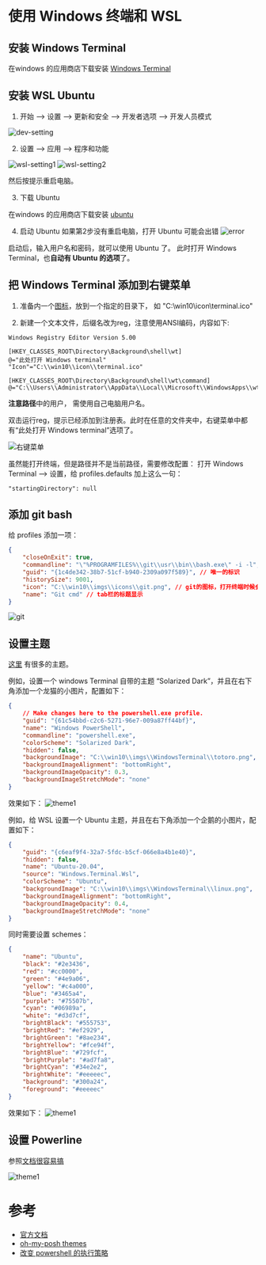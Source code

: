 # 使用 Windows 终端和 WSL

## 安装 Windows Terminal
在windows 的应用商店下载安装 [Windows Terminal](https://www.microsoft.com/zh-cn/p/windows-terminal/9n0dx20hk701?rtc=1&activetab=pivot:overviewtab)

## 安装 WSL Ubuntu

1. 开始 --> 设置 --> 更新和安全 --> 开发者选项 --> 开发人员模式

![dev-setting](./imgs/dev-setting.png)

2. 设置 --> 应用 --> 程序和功能

![wsl-setting1](./imgs/wsl-setting1.png)
![wsl-setting2](./imgs/wsl-setting2.png)

然后按提示重启电脑。

3. 下载 Ubuntu

在windows 的应用商店下载安装 [ubuntu](https://www.microsoft.com/zh-cn/p/ubuntu-2004-lts/9n6svws3rx71#activetab=pivot:overviewtab)

4. 启动 Ubuntu
如果第2步没有重启电脑，打开 Ubuntu 可能会出错
![error](./imgs/error.png)

启动后，输入用户名和密码，就可以使用 Ubuntu 了。
此时打开 Windows Terminal，也**自动有 Ubuntu 的选项**了。

## 把 Windows Terminal 添加到右键菜单

1. 准备内一个[图标](./file/icon\terminal.ico)，放到一个指定的目录下， 如 "C:\win10\icon\terminal.ico"

2. 新建一个文本文件，后缀名改为reg，注意使用ANSI编码，内容如下:

```
Windows Registry Editor Version 5.00
 
[HKEY_CLASSES_ROOT\Directory\Background\shell\wt]
@="此处打开 Windows terminal"
"Icon"="C:\\win10\\icon\\terminal.ico"
 
[HKEY_CLASSES_ROOT\Directory\Background\shell\wt\command]
@="C:\\Users\\Administrator\\AppData\\Local\\Microsoft\\WindowsApps\\wt.exe"
```
**注意路径**中的用户， 需使用自己电脑用户名。

双击运行reg，提示已经添加到注册表。此时在任意的文件夹中，右键菜单中都有“此处打开 Windows terminal”选项了。

![右键菜单](./imgs/menu.png)

虽然能打开终端，但是路径并不是当前路径，需要修改配置：
打开 Windows Terminal --> 设置，给 profiles.defaults 加上这么一句：

```
"startingDirectory": null
```

## 添加 git bash

给 profiles 添加一项：
```json
{
    "closeOnExit": true,
    "commandline": "\"%PROGRAMFILES%\\git\\usr\\bin\\bash.exe\" -i -l", // gitbash的命令行所在位置
    "guid": "{1c4de342-38b7-51cf-b940-2309a097f589}", // 唯一的标识
    "historySize": 9001,
    "icon": "C:\\win10\\imgs\\icons\\git.png", // git的图标，打开终端时候会看到
    "name": "Git cmd" // tab栏的标题显示
}
```

![git](./imgs/gitbash.png)

## 设置主题
[这里](https://github.com/mbadolato/iTerm2-Color-Schemes/tree/master/windowsterminal) 有很多的主题。


例如，设置一个 windows Terminal 自带的主题 “Solarized Dark”，并且在右下角添加一个龙猫的小图片，配置如下：

```json
{
    // Make changes here to the powershell.exe profile.
    "guid": "{61c54bbd-c2c6-5271-96e7-009a87ff44bf}",
    "name": "Windows PowerShell",
    "commandline": "powershell.exe",
    "colorScheme": "Solarized Dark",
    "hidden": false,
    "backgroundImage": "C:\\win10\\imgs\\WindowsTerminal\\totoro.png",
    "backgroundImageAlignment": "bottomRight",
    "backgroundImageOpacity": 0.3,
    "backgroundImageStretchMode": "none"
}
```

效果如下：
![theme1](./imgs/theme1.png)

例如，给 WSL 设置一个 Ubuntu 主题，并且在右下角添加一个企鹅的小图片，配置如下：

```json
{
    "guid": "{c6eaf9f4-32a7-5fdc-b5cf-066e8a4b1e40}",
    "hidden": false,
    "name": "Ubuntu-20.04",
    "source": "Windows.Terminal.Wsl",
    "colorScheme": "Ubuntu",
    "backgroundImage": "C:\\win10\\imgs\\WindowsTerminal\\linux.png",
    "backgroundImageAlignment": "bottomRight",
    "backgroundImageOpacity": 0.4,
    "backgroundImageStretchMode": "none"
}
```

同时需要设置 schemes：
```json
{
    "name": "Ubuntu",
    "black": "#2e3436",
    "red": "#cc0000",
    "green": "#4e9a06",
    "yellow": "#c4a000",
    "blue": "#3465a4",
    "purple": "#75507b",
    "cyan": "#06989a",
    "white": "#d3d7cf",
    "brightBlack": "#555753",
    "brightRed": "#ef2929",
    "brightGreen": "#8ae234",
    "brightYellow": "#fce94f",
    "brightBlue": "#729fcf",
    "brightPurple": "#ad7fa8",
    "brightCyan": "#34e2e2",
    "brightWhite": "#eeeeec",
    "background": "#300a24",
    "foreground": "#eeeeec"
}
```

效果如下：
![theme1](./imgs/theme2.png)

## 设置 Powerline

参照[文档很容易搞](https://docs.microsoft.com/zh-cn/windows/terminal/tutorials/powerline-setup)


![theme1](./imgs/powerline.png)


# 参考
* [官方文档](https://docs.microsoft.com/zh-cn/windows/terminal/)
* [oh-my-posh themes](https://github.com/JanDeDobbeleer/oh-my-posh#themes)
* [改变 powershell 的执行策略](https://blog.csdn.net/u010263423/article/details/107715219)